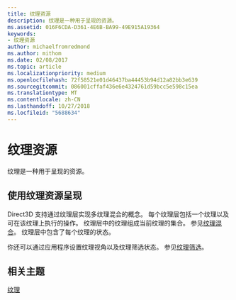 ```yaml
---
title: 纹理资源
description: 纹理是一种用于呈现的资源。
ms.assetid: 016F6CDA-D361-4E6B-BA99-49E915A19364
keywords:
- 纹理资源
author: michaelfromredmond
ms.author: mithom
ms.date: 02/08/2017
ms.topic: article
ms.localizationpriority: medium
ms.openlocfilehash: 72f58521e01d46437ba44453b94d12a82bb3e639
ms.sourcegitcommit: 086001cffaf436e6e4324761d59bcc5e598c15ea
ms.translationtype: MT
ms.contentlocale: zh-CN
ms.lasthandoff: 10/27/2018
ms.locfileid: "5688634"
---
```

# <a name="texture-resources"></a>纹理资源


纹理是一种用于呈现的资源。

## <a name="span-idrenderingwithtextureresourcesspanspan-idrenderingwithtextureresourcesspanspan-idrenderingwithtextureresourcesspanrendering-with-texture-resources"></a><span id="Rendering_with_Texture_Resources"></span><span id="rendering_with_texture_resources"></span><span id="RENDERING_WITH_TEXTURE_RESOURCES"></span>使用纹理资源呈现


Direct3D 支持通过纹理层实现多纹理混合的概念。 每个纹理层包括一个纹理以及可在该纹理上执行的操作。 纹理层中的纹理组成当前纹理的集合。 参见[纹理混合](texture-blending.md)。 纹理层中包含了每个纹理的状态。

你还可以通过应用程序设置纹理视角以及纹理筛选状态。 参见[纹理筛选](texture-filtering.md)。

## <a name="span-idrelated-topicsspanrelated-topics"></a><span id="related-topics"></span>相关主题


[纹理](textures.md)

 

 




